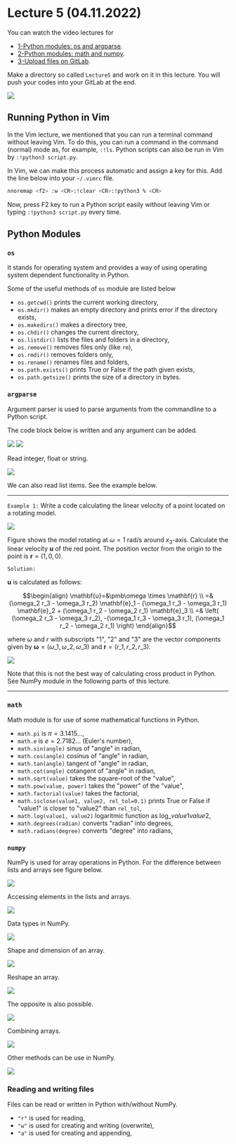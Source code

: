 # Lecture 5 (04.11.2022)
You can watch the video lectures for
* [1-Python modules: os and argparse](https://youtu.be/LjO3hrfXnlA).
* [2-Python modules: math and numpy](https://youtu.be/DJIcNJV7AJs).
* [3-Upload files on GitLab](https://youtu.be/P3me0HTuLXE).

Make a directory so called `Lecture5` and work on it in this lecture. You will push your codes into your GitLab at the end.

![](./figures/05.01.modules.png)

## Running Python in Vim
In the Vim lecture, we mentioned that you can run a terminal command without leaving Vim.
To do this, you can run a command in the command (normal) mode as, for example, `:!ls`.
Python scripts can also be run in Vim by `:!python3 script.py`. 

In Vim, we can make this process automatic and assign a key for this. 
Add the line below into your `~/.vimrc` file.
```bash
nnoremap <f2> :w <CR>:!clear <CR>:!python3 % <CR>
```
Now, press F2 key to run a Python script easily without leaving Vim or typing `:!python3 script.py` every time.

## Python Modules

### `os`
It stands for operating system and provides a way of using operating system dependent functionality in Python.

Some of the useful methods of `os` module are listed below
* `os.getcwd()` prints the current working directory,
* `os.mkdir()` makes an empty directory and prints error if the directory exists,
* `os.makedirs()` makes a directory tree,
* `os.chdir()` changes the current directory,
* `os.listdir()` lists the files and folders in a directory,
* `os.remove()` removes files only (like `rm`),
* `os.rmdir()` removes folders only,
* `os.rename()` renames files and folders,
* `os.path.exists()` prints True or False if the path given exists,
* `os.path.getsize()` prints the size of a directory in bytes.

### `argparse`
Argument parser is used to parse arguments from the commandline to a Python script.

The code block below is written and any argument can be added.

![](./figures/05.02.argparse1.png)
![](./figures/05.03.argparse2.png)

Read integer, float or string.

![](./figures/05.04.argparse3.png)

We can also read list items. See the example below.

---
`Example 1:` Write a code calculating the linear velocity of a point located on a rotating model.

![](./figures/05.05.example1.png)

Figure shows the model rotating at $\omega=1~\mathrm{rad/s}$ around $x_3$-axis. Calculate the linear velocity $\mathbf{u}$ of the red point. The position vector from the origin to the point is $\mathbf{r}=(1, 0, 0)$.

`Solution:`

$\mathbf{u}$ is calculated as follows:

```math
\begin{align}
\mathbf{u}=&\pmb\omega \times \mathbf{r}
\\
=& (\omega_2 r_3 - \omega_3 r_2) \mathbf{e}_1 
 - (\omega_1 r_3 - \omega_3 r_1) \mathbf{e}_2 
 + (\omega_1 r_2 - \omega_2 r_1) \mathbf{e}_3
\\
=& \left(
 (\omega_2 r_3 - \omega_3 r_2), 
-(\omega_1 r_3 - \omega_3 r_1), 
 (\omega_1 r_2 - \omega_2 r_1)
\right)
\end{align}
```

where $\omega$ and $r$ with subscripts "1", "2" and "3" are the vector components given by 
$\pmb\omega = \left( \omega\_1, \omega\_2, \omega\_3 \right)$ and 
$\mathbf{r} = \left( r\_1, r\_2, r\_3 \right)$.

![](./figures/05.06.argparse4.png)

Note that this is not the best way of calculating cross product in Python. 
See NumPy module in the following parts of this lecture.

---

### `math`
Math module is for use of some mathematical functions in Python.
* `math.pi` is $\pi=3.1415...$,
* `math.e` is $e=2.7182...$ (Euler's number),
* `math.sin(angle)` sinus of "angle" in radian,
* `math.cos(angle)` cosinus of "angle" in radian,
* `math.tan(angle)` tangent of "angle" in radian,
* `math.cot(angle)` cotangent of "angle" in radian,
* `math.sqrt(value)` takes the square-root of the "value",
* `math.pow(value, power)` takes the "power" of the "value",
* `math.factorial(value)` takes the factorial,
* `math.isclose(value1, value2, rel_tol=0.1)` prints True or False if "value1" is closer to "value2" than `rel_tol`,
* `math.log(value1, value2)` logaritmic function as $\mathrm{log}\_value1 value2$,
* `math.degrees(radian)` converts "radian" into degrees,
* `math.radians(degree)` converts "degree" into radians,

### `numpy`
NumPy is used for array operations in Python.
For the difference between lists and arrays see figure below.

![](./figures/05.07.numpy1.png)

Accessing elements in the lists and arrays.

![](./figures/05.08.numpy2.png)

Data types in NumPy.

![](./figures/05.09.numpy3.png)

Shape and dimension of an array.

![](./figures/05.10.numpy4.png)

Reshape an array.

![](./figures/05.11.numpy5.png)

The opposite is also possible.

![](./figures/05.12.numpy6.png)

Combining arrays.

![](./figures/05.13.numpy7.png)

Other methods can be use in NumPy.

![](./figures/05.14.numpy8.png)

### Reading and writing files
Files can be read or written in Python with/without NumPy.
* `"r"` is used for reading,
* `"w"` is used for creating and writing (overwrite),
* `"a"` is used for creating and appending,



